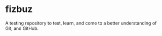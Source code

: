 # fizbuz

A testing repository to test, learn, and come to a better understanding of Git,
and GitHub.<br>

